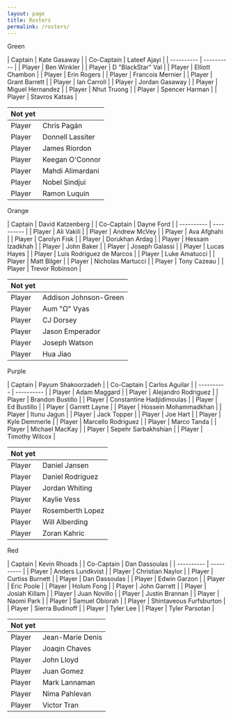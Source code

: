```yaml
---
layout: page
title: Rosters
permalink: /rosters/
---
```


<div class="row">

<div class="col-md-3 pb-2">
<div class="card">
<div class="card-header text-center text-white bg-green">Green</div>
<div class="card-body w-100" markdown=1>

| Captain | Kate Gasaway |
| Co-Captain | Lateef Ajayi |
| ---------- | ---------- |
| Player | Ben Winkler |
| Player | D "BlackStar" Val |
| Player | Elliott Chambon |
| Player | Erin Rogers |
| Player | Francois Mernier |
| Player | Grant Barrett |
| Player | Ian Carroll |
| Player | Jordan Gasaway |
| Player | Miguel Hernandez |
| Player | Nhut Truong |
| Player | Spencer Harman |
| Player | Stavros Katsas |

| Not yet |  |
| ---------- | ---------- |
| Player | Chris Pagán |
| Player | Donnell Lassiter |
| Player | James Riordon |
| Player | Keegan O'Connor |
| Player | Mahdi Alimardani |
| Player | Nobel Sindjui |
| Player | Ramon Luquin |

</div>
</div>
</div>

<div class="col-md-3 pb-2">
<div class="card">
<div class="card-header text-center text-white bg-orange">Orange</div>
<div class="card-body w-100" markdown=1>

| Captain | David Katzenberg |
| Co-Captain | Dayne Ford |
| ---------- | ---------- |
| Player | Ali Vakili |
| Player | Andrew McVey |
| Player | Ava Afghahi |
| Player | Carolyn Fisk |
| Player | Dorukhan Ardag |
| Player | Hessam Izadkhah |
| Player | John Baker |
| Player | Joseph Galassi |
| Player | Lucas Hayes |
| Player | Luis Rodriguez de Marcos |
| Player | Luke Amatucci |
| Player | Matt Bilger |
| Player | Nicholas Martucci |
| Player | Tony Cazeau |
| Player | Trevor Robinson |

| Not yet |  |
| ---------- | ---------- |
| Player | Addison Johnson-Green |
| Player | Aum "Ω" Vyas |
| Player | CJ Dorsey |
| Player | Jason Emperador |
| Player | Joseph Watson |
| Player | Hua Jiao |

</div>
</div>
</div>

<div class="col-md-3 pb-2">
<div class="card">
<div class="card-header text-center text-white bg-purple">Purple</div>
<div class="card-body w-100" markdown=1>

| Captain | Payum Shakoorzadeh |
| Co-Captain | Carlos Aguilar |
| ---------- | ---------- |
| Player | Adam Maggard |
| Player | Alejandro Rodriguez |
| Player | Brandon Bustillo |
| Player | Constantine Hadjidimoulas |
| Player | Ed Bustillo |
| Player | Garrett Layne |
| Player | Hossein Mohammadkhan |
| Player | Itunu Jagun |
| Player | Jack Topper |
| Player | Joe Hart |
| Player | Kyle Demmerle |
| Player | Marcello Rodriguez |
| Player | Marco Tanda |
| Player | Michael MacKay |
| Player | Sepehr Sarbakhshian |
| Player | Timothy Wilcox |

| Not yet |  |
| ---------- | ---------- |
| Player | Daniel Jansen |
| Player | Daniel Rodriguez |
| Player | Jordan Whiting |
| Player | Kaylie Vess |
| Player | Rosemberth Lopez |
| Player | Will Alberding |
| Player | Zoran Kahric |

</div>
</div>
</div>

<div class="col-md-3 pb-2">
<div class="card">
<div class="card-header text-center text-white bg-red">Red</div>
<div class="card-body w-100" markdown=1>

| Captain | Kevin Rhoads |
| Co-Captain | Dan Dassoulas |
| ---------- | ---------- |
| Player | Anders Lundkvist |
| Player | Christian Naylor |
| Player | Curtiss Burnett |
| Player | Dan Dassoulas |
| Player | Edwin Garzon |
| Player | Eric Poole |
| Player | Holum Fong |
| Player | John Garrett |
| Player | Josiah Killam |
| Player | Juan Novillo |
| Player | Justin Brannan |
| Player | Naomi Park |
| Player | Samuel Obiorah |
| Player | Shintaveous Furfsburton |
| Player | Sierra Budinoff |
| Player | Tyler Lee |
| Player | Tyler Parsotan |

| Not yet |  |
| ---------- | ---------- |
| Player | Jean-Marie Denis |
| Player | Joaqin Chaves |
| Player | John Lloyd |
| Player | Juan Gomez |
| Player | Mark Lannaman |
| Player | Nima Pahlevan |
| Player | Victor Tran |

</div>
</div>
</div>

</div>